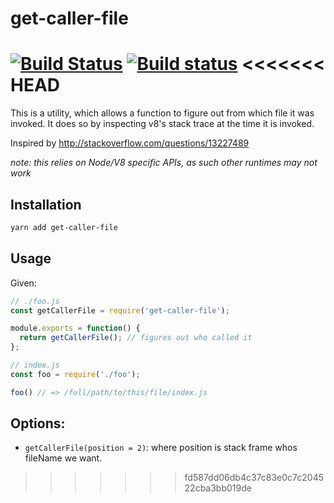 # get-caller-file

[![Build Status](https://travis-ci.org/stefanpenner/get-caller-file.svg?branch=master)](https://travis-ci.org/stefanpenner/get-caller-file)
[![Build status](https://ci.appveyor.com/api/projects/status/ol2q94g1932cy14a/branch/master?svg=true)](https://ci.appveyor.com/project/embercli/get-caller-file/branch/master)
<<<<<<< HEAD
=======

This is a utility, which allows a function to figure out from which file it was invoked. It does so by inspecting v8's stack trace at the time it is invoked.

Inspired by http://stackoverflow.com/questions/13227489

*note: this relies on Node/V8 specific APIs, as such other runtimes may not work*

## Installation

```bash
yarn add get-caller-file
```

## Usage

Given:

```js
// ./foo.js
const getCallerFile = require('get-caller-file');

module.exports = function() {
  return getCallerFile(); // figures out who called it
};
```

```js
// index.js
const foo = require('./foo');

foo() // => /full/path/to/this/file/index.js
```


## Options:

* `getCallerFile(position = 2)`: where position is stack frame whos fileName we want.
>>>>>>> fd587dd06db4c37c83e0c7c204522cba3bb019de
